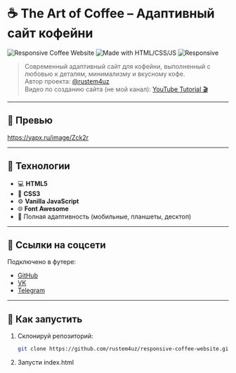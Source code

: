 # ☕ The Art of Coffee – Адаптивный сайт кофейни

![Responsive Coffee Website](https://img.shields.io/badge/version-1.0-blue.svg)
![Made with HTML/CSS/JS](https://img.shields.io/badge/tech-HTML%20%7C%20CSS%20%7C%20JavaScript-orange.svg)
![Responsive](https://img.shields.io/badge/responsive-yes-success.svg)

> Современный адаптивный сайт для кофейни, выполненный с любовью к деталям, минимализму и вкусному кофе.  
> Автор проекта: [@rustem4uz](https://github.com/rustem4uz)  
> Видео по созданию сайта (не мой канал): [YouTube Tutorial 🎬](https://www.youtube.com/watch?v=MYFgtnKMDp4)

---

## 📸 Превью

https://yapx.ru/image/Zck2r

---

## 🔧 Технологии

- 💻 **HTML5**
- 🎨 **CSS3**
- ⚙️ **Vanilla JavaScript**
- 🌐 **Font Awesome**
- 📱 Полная адаптивность (мобильные, планшеты, десктоп)

---

## 🔗 Ссылки на соцсети

Подключено в футере:

- [GitHub](https://github.com/rustem4uz)
- [VK](https://vk.com/rustem4uz)
- [Telegram](https://t.me/emirveliyevrustem)

---

## 🚀 Как запустить

1. Склонируй репозиторий:
   ```bash
   git clone https://github.com/rustem4uz/responsive-coffee-website.git
2. Запусти index.html
